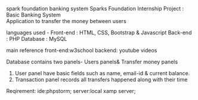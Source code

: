 spark foundation  banking system 
Sparks Foundation Internship Project : Basic Banking System  
Application to transfer the money between users  

languages  used - 
Front-end : HTML, CSS, Bootstrap & Javascript 
Back-end : PHP 
Database : MySQL   

main reference
front-end:w3school
backend: youtube videos

Database contains two panels- Users panels& Transfer money panels
1. User panel have basic fields such as name, email-id & current balance. 
2. Transaction panel records all transfers happened along with their time

Reqirement:
ide:phpstorm;
server:local xamp server;